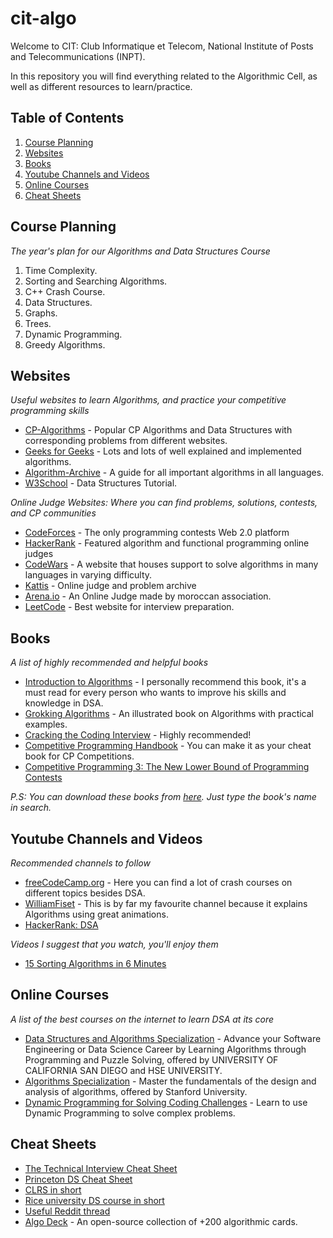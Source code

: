 # cit-algo
Welcome to CIT: Club Informatique et Telecom, National Institute of Posts and Telecommunications (INPT).

In this repository you will find everything related to the Algorithmic Cell, as well as different resources to learn/practice.


## Table of Contents
1. [Course Planning](#course-planning)
2. [Websites](#websites)
3. [Books](#books)
4. [Youtube Channels and Videos](#youtube-channels-and-videos)
5. [Online Courses](#online-courses)
6. [Cheat Sheets](#cheat-sheets)

## Course Planning

*The year's plan for our Algorithms and Data Structures Course*

1. Time Complexity.
2. Sorting and Searching Algorithms.
3. C++ Crash Course.
4. Data Structures.
5. Graphs.
6. Trees.
7. Dynamic Programming.
8. Greedy Algorithms.

## Websites

*Useful websites to learn Algorithms, and practice your competitive programming skills*

* [CP-Algorithms](https://cp-algorithms.com/) - Popular CP Algorithms and Data Structures with corresponding problems from different websites.
* [Geeks for Geeks](http://www.geeksforgeeks.org/fundamentals-of-algorithms/) - Lots and lots of well explained and implemented algorithms.
* [Algorithm-Archive](https://www.algorithm-archive.org/) - A guide for all important algorithms in all languages.
* [W3School](https://www.w3schools.in/data-structures-tutorial/intro/) - Data Structures Tutorial.

*Online Judge Websites: Where you can find problems, solutions, contests, and CP communities*

* [CodeForces](https://codeforces.com/?locale=en) - The only programming contests Web 2.0 platform
* [HackerRank](https://www.hackerrank.com/dashboard) - Featured algorithm and functional programming online judges
* [CodeWars](https://www.codewars.com/) - A website that houses support to solve algorithms in many languages in varying difficulty.
* [Kattis](https://open.kattis.com/) - Online judge and problem archive
* [Arena.io](https://arena.moi/) - An Online Judge made by moroccan association.
* [LeetCode](https://leetcode.com/) - Best website for interview preparation.

## Books

*A list of highly recommended and helpful books*

* [Introduction to Algorithms](#) - I personally recommend this book, it's a must read for every person who wants to improve his skills and knowledge in DSA.
* [Grokking Algorithms](#) - An illustrated book on Algorithms with practical examples.
* [Cracking the Coding Interview](#) - Highly recommended!
* [Competitive Programming Handbook](#) - You can make it as your cheat book for CP Competitions.
* [Competitive Programming 3: The New Lower Bound of Programming Contests](#)

*P.S: You can download these books from [here](https://b-ok.africa/). Just type the book's name in search.*

## Youtube Channels and Videos

*Recommended channels to follow*

* [freeCodeCamp.org](https://www.youtube.com/c/Freecodecamp) - Here you can find a lot of crash courses on different topics besides DSA.
* [WilliamFiset](https://www.youtube.com/c/WilliamFiset-videos) - This is by far my favourite channel because it explains Algorithms using great animations.
* [HackerRank: DSA](https://www.youtube.com/playlist?list=PLsn6T340evTTsIu-ziXa2-e58idI3kkl1)

*Videos I suggest that you watch, you'll enjoy them*
* [15 Sorting Algorithms in 6 Minutes](https://www.youtube.com/watch?v=kPRA0W1kECg&ab_channel=TimoBingmann)

## Online Courses

*A list of the best courses on the internet to learn DSA at its core*

* [Data Structures and Algorithms Specialization](https://www.coursera.org/specializations/data-structures-algorithms) - Advance your Software Engineering or Data Science Career by Learning Algorithms through Programming and Puzzle Solving, offered by UNIVERSITY OF CALIFORNIA SAN DIEGO and HSE UNIVERSITY.
* [Algorithms Specialization](https://www.coursera.org/specializations/algorithms) - Master the fundamentals of the design and analysis of algorithms, offered by Stanford University.
* [Dynamic Programming for Solving Coding Challenges](https://www.youtube.com/watch?v=oBt53YbR9Kk) - Learn to use Dynamic Programming to solve complex problems.

## Cheat Sheets
* [The Technical Interview Cheat Sheet](https://gist.github.com/TSiege/cbb0507082bb18ff7e4b)
* [Princeton DS Cheat Sheet](https://algs4.cs.princeton.edu/cheatsheet/)
* [CLRS in short](https://sinon.org/algorithms//#data-structures)
* [Rice university DS course in short](https://www.clear.rice.edu/comp160/data1.html)
* [Useful Reddit thread](https://www.reddit.com/r/learnprogramming/comments/3gpvyx/algorithms_and_data_structures_cheat_sheets/)
* [Algo Deck](https://github.com/teivah/algodeck/) - An open-source collection of +200 algorithmic cards.




